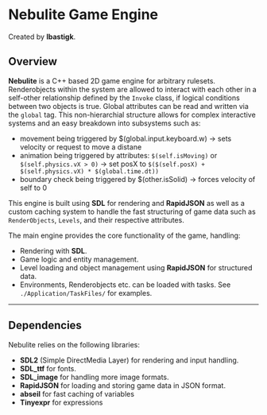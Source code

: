 # Nebulite Game Engine
Created by **lbastigk**.

## Overview

**Nebulite** is a C++ based 2D game engine for arbitrary rulesets. Renderobjects within the system are allowed to interact with each other in a self-other relationship defined by the `Invoke` class, 
if logical conditions between two objects is true. Global attributes can be read and written via the `global` tag. 
This non-hierarchial structure allows for complex interactive systems and an easy breakdown into subsystems such as:
- movement being triggered by $(global.input.keyboard.w) -> sets velocity or request to move a distane
- animation being triggered by attributes: `$(self.isMoving)` or `$(self.physics.vX > 0)` -> set posX to `$($(self.posX) + $(self.physics.vX) * $(global.time.dt))`
- boundary check being triggered by $(other.isSolid) -> forces velocity of self to 0

This engine is built using **SDL** for rendering and **RapidJSON** as well as a custom caching system to handle the fast structuring of game data such as `RenderObjects`, `Levels`, and their respective attributes.

The main engine provides the core functionality of the game, handling:

- Rendering with **SDL**.
- Game logic and entity management.
- Level loading and object management using **RapidJSON** for structured data.
- Environments, Renderobjects etc. can be loaded with tasks. See `./Application/TaskFiles/` for examples.

---


## Dependencies

Nebulite relies on the following libraries:

- **SDL2** (Simple DirectMedia Layer) for rendering and input handling.
- **SDL_ttf** for fonts.
- **SDL_image** for handling more image formats.
- **RapidJSON** for loading and storing game data in JSON format.
- **abseil** for fast caching of variables
- **Tinyexpr** for expressions




